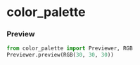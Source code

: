 # color_palette

<h3>Preview</h3>

```python
from color_palette import Previewer, RGB
Previewer.preview(RGB(30, 30, 30))
```
